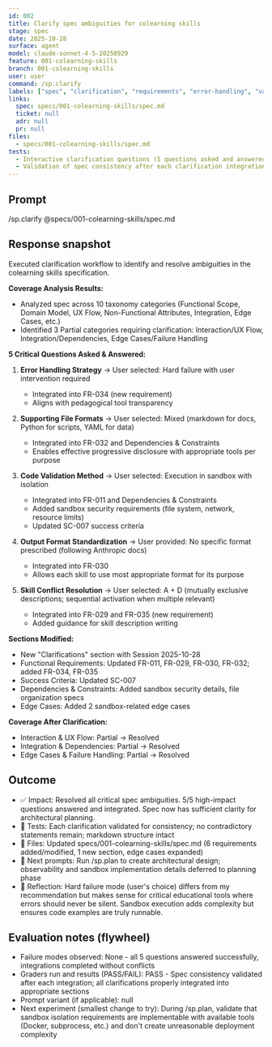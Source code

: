 ```yaml
---
id: 002
title: Clarify spec ambiguities for colearning skills
stage: spec
date: 2025-10-28
surface: agent
model: claude-sonnet-4-5-20250929
feature: 001-colearning-skills
branch: 001-colearning-skills
user: user
command: /sp.clarify
labels: ["spec", "clarification", "requirements", "error-handling", "validation"]
links:
  spec: specs/001-colearning-skills/spec.md
  ticket: null
  adr: null
  pr: null
files:
  - specs/001-colearning-skills/spec.md
tests:
  - Interactive clarification questions (5 questions asked and answered)
  - Validation of spec consistency after each clarification integration
---
```


## Prompt

/sp.clarify @specs/001-colearning-skills/spec.md

## Response snapshot

Executed clarification workflow to identify and resolve ambiguities in the colearning skills specification.

**Coverage Analysis Results:**
- Analyzed spec across 10 taxonomy categories (Functional Scope, Domain Model, UX Flow, Non-Functional Attributes, Integration, Edge Cases, etc.)
- Identified 3 Partial categories requiring clarification: Interaction/UX Flow, Integration/Dependencies, Edge Cases/Failure Handling

**5 Critical Questions Asked & Answered:**

1. **Error Handling Strategy** → User selected: Hard failure with user intervention required
   - Integrated into FR-034 (new requirement)
   - Aligns with pedagogical tool transparency

2. **Supporting File Formats** → User selected: Mixed (markdown for docs, Python for scripts, YAML for data)
   - Integrated into FR-032 and Dependencies & Constraints
   - Enables effective progressive disclosure with appropriate tools per purpose

3. **Code Validation Method** → User selected: Execution in sandbox with isolation
   - Integrated into FR-011 and Dependencies & Constraints
   - Added sandbox security requirements (file system, network, resource limits)
   - Updated SC-007 success criteria

4. **Output Format Standardization** → User provided: No specific format prescribed (following Anthropic docs)
   - Integrated into FR-030
   - Allows each skill to use most appropriate format for its purpose

5. **Skill Conflict Resolution** → User selected: A + D (mutually exclusive descriptions; sequential activation when multiple relevant)
   - Integrated into FR-029 and FR-035 (new requirement)
   - Added guidance for skill description writing

**Sections Modified:**
- New "Clarifications" section with Session 2025-10-28
- Functional Requirements: Updated FR-011, FR-029, FR-030, FR-032; added FR-034, FR-035
- Success Criteria: Updated SC-007
- Dependencies & Constraints: Added sandbox security details, file organization specs
- Edge Cases: Added 2 sandbox-related edge cases

**Coverage After Clarification:**
- Interaction & UX Flow: Partial → Resolved
- Integration & Dependencies: Partial → Resolved
- Edge Cases & Failure Handling: Partial → Resolved

## Outcome

- ✅ Impact: Resolved all critical spec ambiguities. 5/5 high-impact questions answered and integrated. Spec now has sufficient clarity for architectural planning.
- 🧪 Tests: Each clarification validated for consistency; no contradictory statements remain; markdown structure intact
- 📁 Files: Updated specs/001-colearning-skills/spec.md (6 requirements added/modified, 1 new section, edge cases expanded)
- 🔁 Next prompts: Run /sp.plan to create architectural design; observability and sandbox implementation details deferred to planning phase
- 🧠 Reflection: Hard failure mode (user's choice) differs from my recommendation but makes sense for critical educational tools where errors should never be silent. Sandbox execution adds complexity but ensures code examples are truly runnable.

## Evaluation notes (flywheel)

- Failure modes observed: None - all 5 questions answered successfully, integrations completed without conflicts
- Graders run and results (PASS/FAIL): PASS - Spec consistency validated after each integration; all clarifications properly integrated into appropriate sections
- Prompt variant (if applicable): null
- Next experiment (smallest change to try): During /sp.plan, validate that sandbox isolation requirements are implementable with available tools (Docker, subprocess, etc.) and don't create unreasonable deployment complexity
